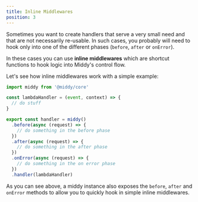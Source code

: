 ```yaml
---
title: Inline Middlewares
position: 3
---
```


Sometimes you want to create handlers that serve a very small need and that are not
necessarily re-usable. In such cases, you probably will need to hook only into one of
the different phases (`before`, `after` or `onError`).

In these cases you can use **inline middlewares** which are shortcut functions to hook
logic into Middy's control flow.

Let's see how inline middlewares work with a simple example:

```javascript
import middy from '@middy/core'

const lambdaHandler = (event, context) => {
  // do stuff
}

export const handler = middy()
  .before(async (request) => {
    // do something in the before phase
  })
  .after(async (request) => {
    // do something in the after phase
  })
  .onError(async (request) => {
    // do something in the on error phase
  })
  .handler(lambdaHandler)
```

As you can see above, a middy instance also exposes the `before`, `after` and `onError`
methods to allow you to quickly hook in simple inline middlewares.
